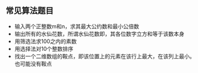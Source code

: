 ## 常见算法题目

- 输入两个正整数m和n，求其最大公约数和最小公倍数
- 输出所有的水仙花数，所谓水仙花数即，其各位数字立方和等于该数本身
- 用筛选法求100之内的素数
- 用选择法对10个整数排序
- 找出一个二维数组的鞍点，即该位置上的元素在该行上最大，在该列上最小。也可能没有鞍点